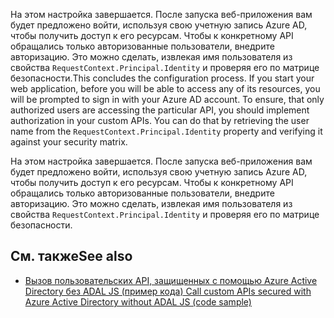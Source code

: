 <span data-ttu-id="1c93c-p164">На этом настройка завершается. После запуска веб-приложения вам будет предложено войти, используя свою учетную запись Azure AD, чтобы получить доступ к его ресурсам. Чтобы к конкретному API обращались только авторизованные пользователи, внедрите авторизацию. Это можно сделать, извлекая имя пользователя из свойства `RequestContext.Principal.Identity` и проверяя его по матрице безопасности.</span><span class="sxs-lookup"><span data-stu-id="1c93c-p164">This concludes the configuration process. If you start your web application, before you will be able to access any of its resources, you will be prompted to sign in with your Azure AD account. To ensure, that only authorized users are accessing the particular API, you should implement authorization in your custom APIs. You can do that by retrieving the user name from the `RequestContext.Principal.Identity` property and verifying it against your security matrix.</span></span>

На этом настройка завершается. После запуска веб-приложения вам будет предложено войти, используя свою учетную запись Azure AD, чтобы получить доступ к его ресурсам. Чтобы к конкретному API обращались только авторизованные пользователи, внедрите авторизацию. Это можно сделать, извлекая имя пользователя из свойства `RequestContext.Principal.Identity` и проверяя его по матрице безопасности.

## <a name="see-also"></a><span data-ttu-id="1c93c-426">См. также</span><span class="sxs-lookup"><span data-stu-id="1c93c-426">See also</span></span>

- [<span data-ttu-id="1c93c-427">Вызов пользовательских API, защищенных с помощью Azure Active Directory без ADAL JS (пример кода)</span><span class="sxs-lookup"><span data-stu-id="1c93c-427"> Call custom APIs secured with Azure Active Directory without ADAL JS (code sample)</span></span>](https://github.com/SharePoint/sp-dev-fx-webparts/tree/master/samples/aad-api-spo-cookie)
